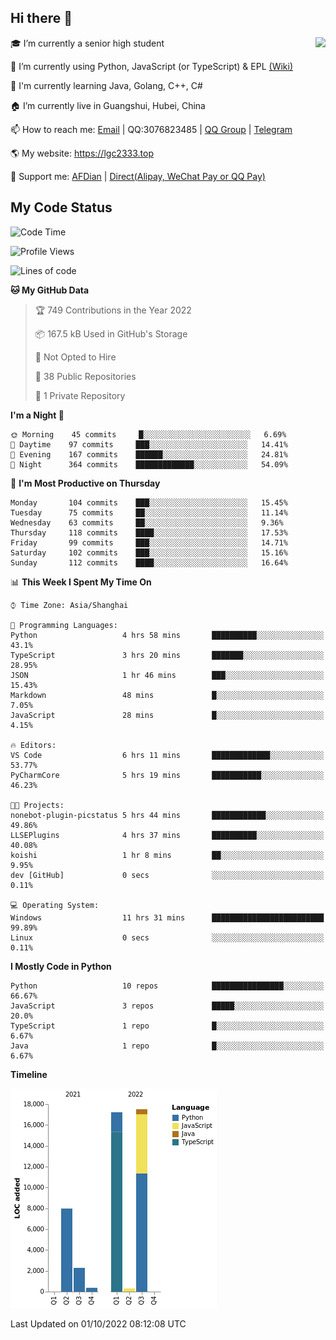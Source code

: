 ## Hi there 👋

<div width="50%">
<img align="right" src="https://github-readme-stats.vercel.app/api?username=lgc2333&show_icons=true" />
</div>

🎓 I’m currently a senior high student

📝 I’m currently using Python, JavaScript (or TypeScript) & EPL [(Wiki)](https://en.wikipedia.org/wiki/Easy_Programming_Language)

📒 I'm currently learning Java, Golang, C++, C#

🏠 I’m currently live in Guangshui, Hubei, China

📫 How to reach me: [Email](mailto:lgc2333@126.com) | QQ:3076823485 | [QQ Group](https://jq.qq.com/?_wv=1027&k=ktwOHdU2) | [Telegram](https://t.me/@lgc2333)

🌎 My website: <https://lgc2333.top>

🤝 Support me: [AFDian](https://afdian.net/@lgc2333) | [Direct(Alipay, WeChat Pay or QQ Pay)](https://s2.loli.net/2022/02/03/MLqe53BjWOAhpcF.png)

## My Code Status

<!--START_SECTION:waka-->
![Code Time](http://img.shields.io/badge/Code%20Time-765%20hrs%2021%20mins-blue)

![Profile Views](http://img.shields.io/badge/Profile%20Views-1-blue)

![Lines of code](https://img.shields.io/badge/From%20Hello%20World%20I%27ve%20Written-46%20Thousand%20lines%20of%20code-blue)

**🐱 My GitHub Data** 

> 🏆 749 Contributions in the Year 2022
 > 
> 📦 167.5 kB Used in GitHub's Storage 
 > 
> 🚫 Not Opted to Hire
 > 
> 📜 38 Public Repositories 
 > 
> 🔑 1 Private Repository 
 > 
**I'm a Night 🦉** 

```text
🌞 Morning    45 commits     █░░░░░░░░░░░░░░░░░░░░░░░░   6.69% 
🌆 Daytime    97 commits     ███░░░░░░░░░░░░░░░░░░░░░░   14.41% 
🌃 Evening    167 commits    ██████░░░░░░░░░░░░░░░░░░░   24.81% 
🌙 Night      364 commits    █████████████░░░░░░░░░░░░   54.09%

```
📅 **I'm Most Productive on Thursday** 

```text
Monday       104 commits    ███░░░░░░░░░░░░░░░░░░░░░░   15.45% 
Tuesday      75 commits     ██░░░░░░░░░░░░░░░░░░░░░░░   11.14% 
Wednesday    63 commits     ██░░░░░░░░░░░░░░░░░░░░░░░   9.36% 
Thursday     118 commits    ████░░░░░░░░░░░░░░░░░░░░░   17.53% 
Friday       99 commits     ███░░░░░░░░░░░░░░░░░░░░░░   14.71% 
Saturday     102 commits    ███░░░░░░░░░░░░░░░░░░░░░░   15.16% 
Sunday       112 commits    ████░░░░░░░░░░░░░░░░░░░░░   16.64%

```


📊 **This Week I Spent My Time On** 

```text
⌚︎ Time Zone: Asia/Shanghai

💬 Programming Languages: 
Python                   4 hrs 58 mins       ██████████░░░░░░░░░░░░░░░   43.1% 
TypeScript               3 hrs 20 mins       ███████░░░░░░░░░░░░░░░░░░   28.95% 
JSON                     1 hr 46 mins        ███░░░░░░░░░░░░░░░░░░░░░░   15.43% 
Markdown                 48 mins             █░░░░░░░░░░░░░░░░░░░░░░░░   7.05% 
JavaScript               28 mins             █░░░░░░░░░░░░░░░░░░░░░░░░   4.15%

🔥 Editors: 
VS Code                  6 hrs 11 mins       █████████████░░░░░░░░░░░░   53.77% 
PyCharmCore              5 hrs 19 mins       ███████████░░░░░░░░░░░░░░   46.23%

🐱‍💻 Projects: 
nonebot-plugin-picstatus 5 hrs 44 mins       ████████████░░░░░░░░░░░░░   49.86% 
LLSEPlugins              4 hrs 37 mins       ██████████░░░░░░░░░░░░░░░   40.08% 
koishi                   1 hr 8 mins         ██░░░░░░░░░░░░░░░░░░░░░░░   9.95% 
dev [GitHub]             0 secs              ░░░░░░░░░░░░░░░░░░░░░░░░░   0.11%

💻 Operating System: 
Windows                  11 hrs 31 mins      █████████████████████████   99.89% 
Linux                    0 secs              ░░░░░░░░░░░░░░░░░░░░░░░░░   0.11%

```

**I Mostly Code in Python** 

```text
Python                   10 repos            ████████████████░░░░░░░░░   66.67% 
JavaScript               3 repos             █████░░░░░░░░░░░░░░░░░░░░   20.0% 
TypeScript               1 repo              █░░░░░░░░░░░░░░░░░░░░░░░░   6.67% 
Java                     1 repo              █░░░░░░░░░░░░░░░░░░░░░░░░   6.67%

```


**Timeline**

![Chart not found](https://raw.githubusercontent.com/lgc2333/lgc2333/main/charts/bar_graph.png) 


 Last Updated on 01/10/2022 08:12:08 UTC
<!--END_SECTION:waka-->
